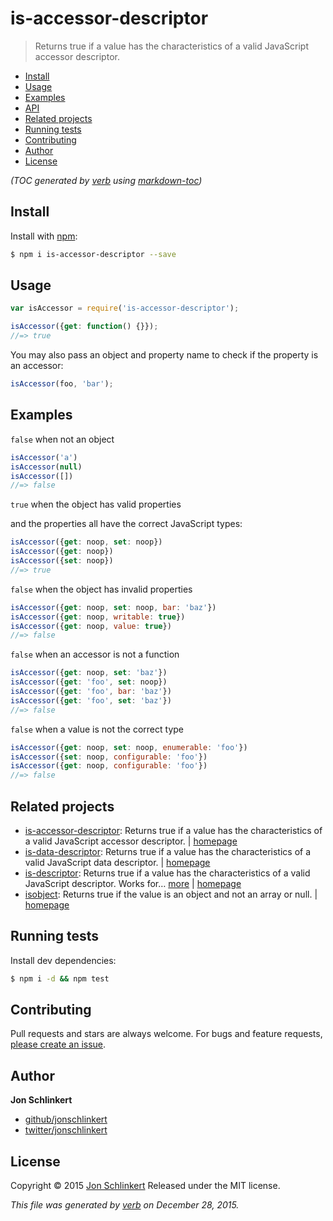 # is-accessor-descriptor

> Returns true if a value has the characteristics of a valid JavaScript accessor descriptor.

* [Install](./#install)
* [Usage](./#usage)
* [Examples](./#examples)
* [API](./#api)
* [Related projects](./#related-projects)
* [Running tests](./#running-tests)
* [Contributing](./#contributing)
* [Author](./#author)
* [License](./#license)

_\(TOC generated by_ [_verb_](https://github.com/verbose/verb) _using_ [_markdown-toc_](https://github.com/jonschlinkert/markdown-toc)_\)_

## Install

Install with [npm](https://www.npmjs.com/):

```bash
$ npm i is-accessor-descriptor --save
```

## Usage

```javascript
var isAccessor = require('is-accessor-descriptor');

isAccessor({get: function() {}});
//=> true
```

You may also pass an object and property name to check if the property is an accessor:

```javascript
isAccessor(foo, 'bar');
```

## Examples

`false` when not an object

```javascript
isAccessor('a')
isAccessor(null)
isAccessor([])
//=> false
```

`true` when the object has valid properties

and the properties all have the correct JavaScript types:

```javascript
isAccessor({get: noop, set: noop})
isAccessor({get: noop})
isAccessor({set: noop})
//=> true
```

`false` when the object has invalid properties

```javascript
isAccessor({get: noop, set: noop, bar: 'baz'})
isAccessor({get: noop, writable: true})
isAccessor({get: noop, value: true})
//=> false
```

`false` when an accessor is not a function

```javascript
isAccessor({get: noop, set: 'baz'})
isAccessor({get: 'foo', set: noop})
isAccessor({get: 'foo', bar: 'baz'})
isAccessor({get: 'foo', set: 'baz'})
//=> false
```

`false` when a value is not the correct type

```javascript
isAccessor({get: noop, set: noop, enumerable: 'foo'})
isAccessor({set: noop, configurable: 'foo'})
isAccessor({get: noop, configurable: 'foo'})
//=> false
```

## Related projects

* [is-accessor-descriptor](https://www.npmjs.com/package/is-accessor-descriptor): Returns true if a value has the characteristics of a valid JavaScript accessor descriptor. \| [homepage](https://github.com/jonschlinkert/is-accessor-descriptor)
* [is-data-descriptor](https://www.npmjs.com/package/is-data-descriptor): Returns true if a value has the characteristics of a valid JavaScript data descriptor. \| [homepage](https://github.com/jonschlinkert/is-data-descriptor)
* [is-descriptor](https://www.npmjs.com/package/is-descriptor): Returns true if a value has the characteristics of a valid JavaScript descriptor. Works for… [more](https://www.npmjs.com/package/is-descriptor) \| [homepage](https://github.com/jonschlinkert/is-descriptor)
* [isobject](https://www.npmjs.com/package/isobject): Returns true if the value is an object and not an array or null. \| [homepage](https://github.com/jonschlinkert/isobject)

## Running tests

Install dev dependencies:

```bash
$ npm i -d && npm test
```

## Contributing

Pull requests and stars are always welcome. For bugs and feature requests, [please create an issue](https://github.com/jonschlinkert/is-accessor-descriptor/issues/new).

## Author

**Jon Schlinkert**

* [github/jonschlinkert](https://github.com/jonschlinkert)
* [twitter/jonschlinkert](http://twitter.com/jonschlinkert)

## License

Copyright © 2015 [Jon Schlinkert](https://github.com/jonschlinkert) Released under the MIT license.

_This file was generated by_ [_verb_](https://github.com/verbose/verb) _on December 28, 2015._

